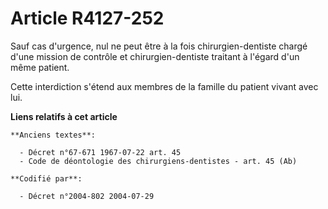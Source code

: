 # Article R4127-252

Sauf cas d'urgence, nul ne peut être à la fois chirurgien-dentiste chargé d'une mission de contrôle et chirurgien-dentiste
traitant à l'égard d'un même patient.

Cette interdiction s'étend aux membres de la famille du patient vivant avec lui.

**Liens relatifs à cet article**

	**Anciens textes**:

	  - Décret n°67-671 1967-07-22 art. 45
	  - Code de déontologie des chirurgiens-dentistes - art. 45 (Ab)

	**Codifié par**:

	  - Décret n°2004-802 2004-07-29

